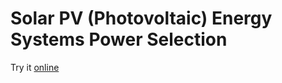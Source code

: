 # Solar PV (Photovoltaic) Energy Systems Power Selection

Try it [online](https://wasmup.github.io/PV/)
